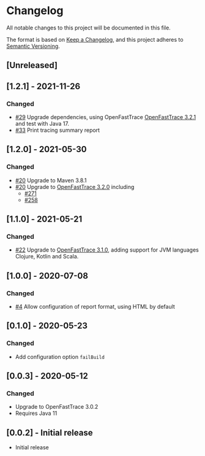 # Changelog
All notable changes to this project will be documented in this file.

The format is based on [Keep a Changelog](https://keepachangelog.com/en/1.0.0/),
and this project adheres to [Semantic Versioning](https://semver.org/spec/v2.0.0.html).

## [Unreleased]

## [1.2.1] - 2021-11-26

### Changed

- [#29](https://github.com/itsallcode/openfasttrace-maven-plugin/pull/29) Upgrade dependencies, using OpenFastTrace [OpenFastTrace 3.2.1](https://github.com/itsallcode/openfasttrace/releases/tag/3.2.1) and test with Java 17.
- [#33](https://github.com/itsallcode/openfasttrace-maven-plugin/issues/33) Print tracing summary report

## [1.2.0] - 2021-05-30

### Changed

- [#20](https://github.com/itsallcode/openfasttrace-maven-plugin/pull/20) Upgrade to Maven 3.8.1
- [#20](https://github.com/itsallcode/openfasttrace-maven-plugin/pull/20) Upgrade to [OpenFastTrace 3.2.0](https://github.com/itsallcode/openfasttrace/releases/tag/3.2.0) including
  - [#271](https://github.com/itsallcode/openfasttrace/issues/271)
  - [#258](https://github.com/itsallcode/openfasttrace/pull/258)

## [1.1.0] - 2021-05-21

### Changed

- [#22](https://github.com/itsallcode/openfasttrace-maven-plugin/pull/22) Upgrade to [OpenFastTrace 3.1.0](https://github.com/itsallcode/openfasttrace/releases/tag/3.1.0), adding support for JVM languages Clojure, Kotlin and Scala.

## [1.0.0] - 2020-07-08

### Changed

- [#4](https://github.com/itsallcode/openfasttrace-maven-plugin/issues/4) Allow configuration of report format, using HTML by default

## [0.1.0] - 2020-05-23

### Changed

- Add configuration option `failBuild`

## [0.0.3] - 2020-05-12

### Changed

- Upgrade to OpenFastTrace 3.0.2
- Requires Java 11

## [0.0.2] - Initial release

- Initial release
